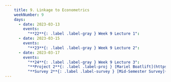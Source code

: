 ```yaml
---
    title: 9. Linkage to Econometrics
    weekNumber: 9
    days:
      - date: 2023-03-13
        events:
          "**22**{: .label .label-gray } Week 9 Lecture 1":
      - date: 2023-03-15
        events:
          "**23**{: .label .label-gray } Week 9 Lecture 2":
      - date: 2023-03-17
        events:
          "**24**{: .label .label-gray } Week 9 Lecture 3":
          "**Project 2**{: .label .label-proj } [Mariel Boatlift](https://datahub.berkeley.edu/)":
          "**Survey 2**{: .label .label-survey } [Mid-Semester Survey](https://google.com)":          
---
```

